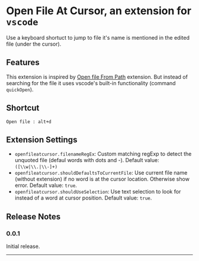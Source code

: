 # Open File At Cursor, an extension for `vscode`

Use a keyboard shortuct to jump to file it's name is mentioned in the edited file (under the cursor). 

## Features

This extension is inspired by [Open file From Path](https://marketplace.visualstudio.com/items?itemName=jack89ita.open-file-from-path) extension. But instead of searching for the file it uses vscode's built-in functionality (command `quickOpen`).

## Shortcut
```
Open file : alt+d
```

## Extension Settings
 
* `openfileatcursor.filenameRegEx`: Custom matching regExp to detect the unquoted file (defaul words with dots and -). Default value:  `([\\w|\\.|\\-]+)`
* `openfileatcursor.shouldDefaultsToCurrentFile`: Use current file name (without extension) if no word is at the cursor location. Otherwise show error. Default value: `true`.
* `openfileatcursor.shouldUseSelection`: Use text selection to look for instead of a word at cursor position. Default value: `true`.

## Release Notes

### 0.0.1

Initial release.


-----------------------------------------------------------------------------------------------------------
